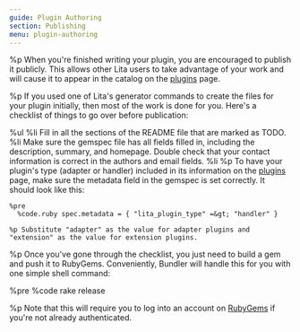 ```yaml
---
guide: Plugin Authoring
section: Publishing
menu: plugin-authoring
---
```


%p When you're finished writing your plugin, you are encouraged to publish it publicly. This allows other Lita users to take advantage of your work and will cause it to appear in the catalog on the <a href="https://www.lita.io/plugins">plugins</a> page.

%p If you used one of Lita's generator commands to create the files for your plugin initially, then most of the work is done for you. Here's a checklist of things to go over before publication:

%ul
  %li Fill in all the sections of the README file that are marked as TODO.
  %li Make sure the gemspec file has all fields filled in, including the description, summary, and homepage. Double check that your contact information is correct in the authors and email fields.
  %li
    %p To have your plugin's type (adapter or handler) included in its information on the <a href="https://www.lita.io/plugins">plugins</a> page, make sure the metadata field in the gemspec is set correctly. It should look like this:

    %pre
      %code.ruby spec.metadata = { "lita_plugin_type" =&gt; "handler" }

    %p Substitute "adapter" as the value for adapter plugins and "extension" as the value for extension plugins.

%p Once you've gone through the checklist, you just need to build a gem and push it to RubyGems. Conveniently, Bundler will handle this for you with one simple shell command:

%pre
  %code rake release

%p Note that this will require you to log into an account on <a href="https://rubygems.org/">RubyGems</a> if you're not already authenticated.
